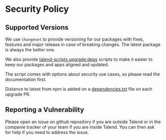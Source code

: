 # Security Policy

## Supported Versions

We use `changeset` to provide versioning for our packages with fixes, features and major release in case of breaking changes. The latest package is always the better one.

We also provide [talend-scripts upgrade:deps](./tools/upgrade-deps) scripts to make it easier to keep our packages and apps aligned and updated.

The script comes with options about security use cases, so please read the documentation first.

Distance to latest from npm is added on a [dependencies.txt](./dependencies.txt) file on each upgrade PR.

## Reporting a Vulnerability

Please open an issue on github repository if you are outside Talend or in the companie tracker of your team if you are inside Talend.
You can then ask for help if you need to address the issue.

